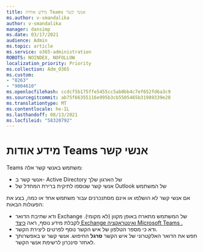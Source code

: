 ```yaml
---
title: מידע אודות Teams אנשי קשר
ms.author: v-smandalika
author: v-smandalika
manager: dansimp
ms.date: 03/17/2021
audience: Admin
ms.topic: article
ms.service: o365-administration
ROBOTS: NOINDEX, NOFOLLOW
localization_priority: Priority
ms.collection: Adm_O365
ms.custom:
- "8263"
- "9004610"
ms.openlocfilehash: ccdcf5b175ffe5455cc5ab0bb4c7ef652fd6a3c9
ms.sourcegitcommit: ab75f66355116e995b3cb5505465b31989339e28
ms.translationtype: MT
ms.contentlocale: he-IL
ms.lasthandoff: 08/13/2021
ms.locfileid: "58320792"
---
```

# <a name="information-about-teams-contacts"></a>מידע אודות Teams אנשי קשר

Teams משתמש באנשי קשר אלה:

- אנשי קשר ב- Active Directory של הארגון שלך
- אנשי קשר שנוספו לתיקית ברירת המחדל של Outlook של המשתמש

אם אנשי קשר לא הושלמו או אינם מסתנכרנים עבור משתמש אחד או כמה, בצע את הפעולות הבאות:

- ודא שתיבת הדואר Exchange של המשתמש מתארח באופן מקוון (לא מקומי). לקבלת מידע נוסף, ראה [כיצד Exchange ואינטראקציה Microsoft Teams .](https://docs.microsoft.com/microsoftteams/exchange-teams-interact)
- ודא כי מספר הטלפון של איש הקשר נוסף לפרטים ליצירת הקשר.
- חפש את הדואר האלקטרוני של איש הקשר **סרגל** החיפוש. אנשי קשר ש באפשרותך לאחזר סינכרון לרשימת אנשי הקשר.


